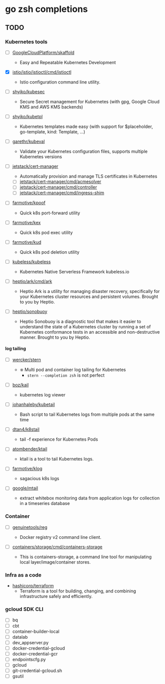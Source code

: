 # go zsh completions

## TODO

### Kubernetes tools

- [ ] [GoogleCloudPlatform/skaffold](https://github.com/GoogleCloudPlatform/skaffold)
  - Easy and Repeatable Kubernetes Development

- [x] [istio/istio/istioctl/cmd/istioctl](https://github.com/istio/istio/tree/master/istioctl/cmd/istioctl)
  - Istio configuration command line utility.

- [ ] [shyiko/kubesec](https://github.com/shyiko/kubesec)
  - Secure Secret management for Kubernetes (with gpg, Google Cloud KMS and AWS KMS backends)

- [ ] [shyiko/kubetpl](https://github.com/shyiko/kubetpl)
  - Kubernetes templates made easy (with support for $placeholder, go-template, kind: Template, ...)

- [ ] [garethr/kubeval](https://github.com/garethr/kubeval)
  - Validate your Kubernetes configuration files, supports multiple Kubernetes versions

- [ ] [jetstack/cert-manager](https://github.com/jetstack/cert-manager)
  - Automatically provision and manage TLS certificates in Kubernetes
  - [ ] [jetstack/cert-manager/cmd/acmesolver](https://github.com/jetstack/cert-manager/tree/master/cmd/acmesolver)
  - [ ] [jetstack/cert-manager/cmd/controller](https://github.com/jetstack/cert-manager/tree/master/cmd/controller)
  - [ ] [jetstack/cert-manager/cmd/ingress-shim](https://github.com/jetstack/cert-manager/tree/master/cmd/ingress-shim)

- [ ] [farmotive/kpoof](https://github.com/farmotive/kpoof)
  - Quick k8s port-forward utility

- [ ] [farmotive/kex](https://github.com/farmotive/kex)
  - Quick k8s pod exec utility

- [ ] [farmotive/kud](https://github.com/farmotive/kud)
  - Quick k8s pod deletion utility

- [ ] [kubeless/kubeless](https://github.com/kubeless/kubeless)
  - Kubernetes Native Serverless Framework kubeless.io

- [ ] [heptio/ark/cmd/ark](https://github.com/heptio/ark/blob/master/cmd/ark)
  - Heptio Ark is a utility for managing disaster recovery, specifically for your Kubernetes cluster resources and persistent volumes. Brought to you by Heptio.

- [ ] [heptio/sonobuoy](https://github.com/heptio/sonobuoy)
  - Heptio Sonobuoy is a diagnostic tool that makes it easier to understand the state of a Kubernetes cluster by running a set of Kubernetes conformance tests in an accessible and non-destructive manner. Brought to you by Heptio.

#### log tailing

- [ ] [wercker/stern](https://github.com/wercker/stern)
  - ⎈ Multi pod and container log tailing for Kubernetes
    - `stern --completion zsh` is not perfect

- [ ] [boz/kail](https://github.com/boz/kail)
  - kubernetes log viewer

- [ ] [johanhaleby/kubetail](https://github.com/johanhaleby/kubetail)
  - Bash script to tail Kubernetes logs from multiple pods at the same time

- [ ] [dtan4/k8stail](https://github.com/dtan4/k8stail)
  - tail -f experience for Kubernetes Pods

- [ ] [atombender/ktail](https://github.com/atombender/ktail)
  - ktail is a tool to tail Kubernetes logs.

- [ ] [farmotive/klog](https://github.com/farmotive/klog)
  - sagacious k8s logs

- [ ] [google/mtail](https://github.com/google/mtail)
  - extract whitebox monitoring data from application logs for collection in a timeseries database

### Container

- [ ] [genuinetools/reg](https://github.com/genuinetools/reg)
  - Docker registry v2 command line client.

- [ ] [containers/storage/cmd/containers-storage](https://github.com/containers/storage/tree/master/cmd/containers-storage)
  - This is containers-storage, a command line tool for manipulating local layer/image/container stores.

### Infra as a code
- [hashicorp/terraform](https://github.com/hashicorp/terraform)
  - Terraform is a tool for building, changing, and combining infrastructure safely and efficiently.

### gcloud SDK CLI

- [ ] bq
- [ ] cbt
- [ ] container-builder-local
- [ ] datalab
- [ ] dev_appserver.py
- [ ] docker-credential-gcloud
- [ ] docker-credential-gcr
- [ ] endpointscfg.py
- [ ] gcloud
- [ ] git-credential-gcloud.sh
- [ ] gsutil

